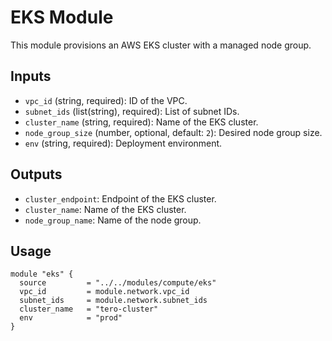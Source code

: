 # EKS Module

This module provisions an AWS EKS cluster with a managed node group.

## Inputs
- `vpc_id` (string, required): ID of the VPC.
- `subnet_ids` (list(string), required): List of subnet IDs.
- `cluster_name` (string, required): Name of the EKS cluster.
- `node_group_size` (number, optional, default: `2`): Desired node group size.
- `env` (string, required): Deployment environment.

## Outputs
- `cluster_endpoint`: Endpoint of the EKS cluster.
- `cluster_name`: Name of the EKS cluster.
- `node_group_name`: Name of the node group.

## Usage
```hcl
module "eks" {
  source         = "../../modules/compute/eks"
  vpc_id         = module.network.vpc_id
  subnet_ids     = module.network.subnet_ids
  cluster_name   = "tero-cluster"
  env            = "prod"
}